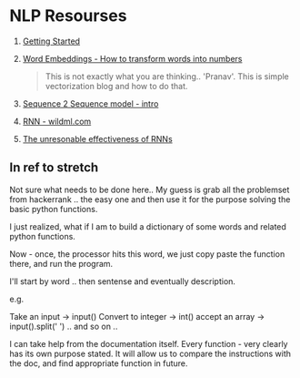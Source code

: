 # NLP Resourses

1. [Getting Started](https://monkeylearn.com/blog/getting-started-in-natural-language-processing-nlp/)
2. [Word Embeddings - How to transform words into numbers](https://monkeylearn.com/blog/word-embeddings-transform-text-numbers/)
    > This is not exactly what you are thinking.. 'Pranav'. This is simple vectorization blog and how
    > to do that.

3. [Sequence 2 Sequence model - intro](https://towardsdatascience.com/sequence-to-sequence-model-introduction-and-concepts-44d9b41cd42d)

4. [RNN - wildml.com](http://www.wildml.com/category/neural-networks/recurrent-neural-networks/)

5. [The unresonable effectiveness of RNNs](http://karpathy.github.io/2015/05/21/rnn-effectiveness/)

## In ref to stretch

Not sure what needs to be done here.. My guess is grab all the problemset from hackerrank .. the easy one and then use it for the purpose solving the basic python functions.

I just realized, what if I am to build a dictionary of some words and related python functions.

Now - once, the processor hits this word, we just copy paste the function there, and run the program.

I'll start by word .. then sentense and eventually description.

e.g.

Take an input -> input()
Convert to integer -> int()
accept an array -> input().split(' ') .. and so on ..

I can take help from the documentation itself. Every function - very clearly has its own purpose stated. It will allow us to compare the instructions with the doc, and find appropriate function in future.